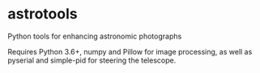 # astrotools

Python tools for enhancing astronomic photographs

Requires Python 3.6+, numpy and Pillow for image processing,
as well as pyserial and simple-pid for steering the telescope.
